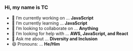 ### Hi, my name is TC


- 🔭 I’m currently working on ... **JavaScript**
- 🌱 I’m currently learning ... **JavaScript**
- 👯 I’m looking to collaborate on ... **Anything**
- 🤔 I’m looking for help with ... **AWS, JavaScript, and React**
- 💬 Ask me about ... **Diversity and Inclusion**
- 😄 Pronouns: ... **He/Him**
